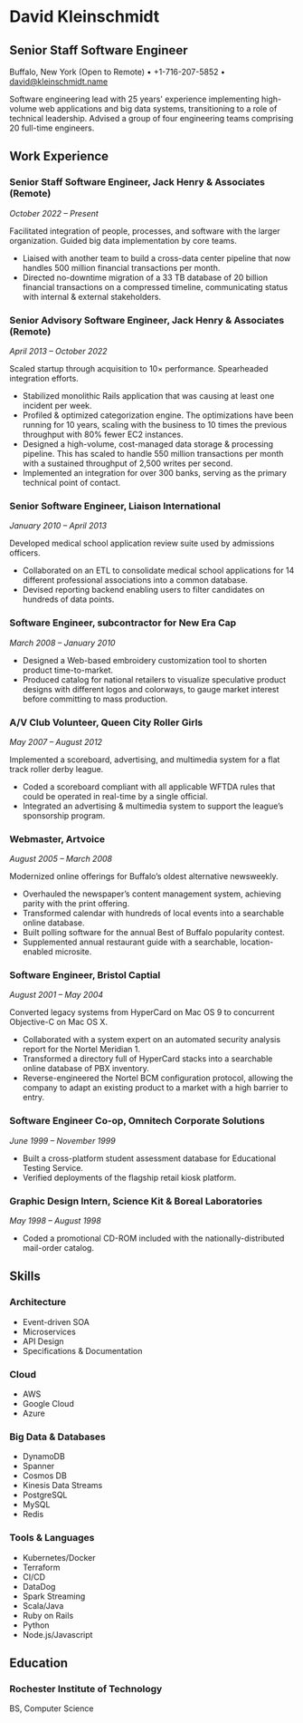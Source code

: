 # David Kleinschmidt
## Senior Staff Software Engineer
Buffalo, New York (Open to Remote) • +1-716-207-5852 • david@kleinschmidt.name

Software engineering lead with 25 years' experience implementing high-volume web applications and big data systems, transitioning to a role of technical leadership. Advised a group of four engineering teams comprising 20 full-time engineers.

## Work Experience

### Senior Staff Software Engineer, Jack Henry & Associates (Remote)
*October 2022 – Present*

Facilitated integration of people, processes, and software with the larger organization. Guided big data implementation by core teams.
* Liaised with another team to build a cross-data center pipeline that now handles 500 million financial transactions per month.
* Directed no-downtime migration of a 33 TB database of 20 billion financial transactions on a compressed timeline, communicating status with internal & external stakeholders.

### Senior Advisory Software Engineer, Jack Henry & Associates (Remote)
*April 2013 – October 2022*

Scaled startup through acquisition to 10× performance. Spearheaded integration efforts.
* Stabilized monolithic Rails application that was causing at least one incident per week.
* Profiled & optimized categorization engine. The optimizations have been running for 10 years, scaling with the business to 10 times the previous throughput with 80% fewer EC2 instances.
* Designed a high-volume, cost-managed data storage & processing pipeline. This has scaled to handle 550 million transactions per month with a sustained throughput of 2,500 writes per second.
* Implemented an integration for over 300 banks, serving as the primary technical point of contact.

### Senior Software Engineer, Liaison International
*January 2010 – April 2013*

Developed medical school application review suite used by admissions officers.
* Collaborated on an ETL to consolidate medical school applications for 14 different professional associations into a common database.
* Devised reporting backend enabling users to filter candidates on hundreds of data points.

### Software Engineer, subcontractor for New Era Cap
*March 2008 – January 2010*

* Designed a Web-based embroidery customization tool to shorten product time-to-market.
* Produced catalog for national retailers to visualize speculative product designs with different logos and colorways, to gauge market interest before committing to mass production.

### A/V Club Volunteer, Queen City Roller Girls
*May 2007 – August 2012*

Implemented a scoreboard, advertising, and multimedia system for a flat track roller derby league.

* Coded a scoreboard compliant with all applicable WFTDA rules that could be operated in real-time by a single official.
* Integrated an advertising & multimedia system to support the league’s sponsorship program.

### Webmaster, Artvoice
*August 2005 – March 2008*

Modernized online offerings for Buffalo’s oldest alternative newsweekly.

* Overhauled the newspaper’s content management system, achieving parity with the print offering.
* Transformed calendar with hundreds of local events into a searchable online database.
* Built polling software for the annual Best of Buffalo popularity contest.
* Supplemented annual restaurant guide with a searchable, location-enabled microsite.

### Software Engineer, Bristol Captial
*August 2001 – May 2004*

Converted legacy systems from HyperCard on Mac OS 9 to concurrent Objective-C on Mac OS X.

* Collaborated with a system expert on an automated security analysis report for the Nortel Meridian 1.
* Transformed a directory full of HyperCard stacks into a searchable online database of PBX inventory.
* Reverse-engineered the Nortel BCM configuration protocol, allowing the company to adapt an existing product to a market with a high barrier to entry.

### Software Engineer Co-op, Omnitech Corporate Solutions
*June 1999 – November 1999*

* Built a cross-platform student assessment database for Educational Testing Service.
* Verified deployments of the flagship retail kiosk platform.

### Graphic Design Intern, Science Kit & Boreal Laboratories
*May 1998 – August 1998*

* Coded a promotional CD-ROM included with the nationally-distributed mail-order catalog.


## Skills

### Architecture
* Event-driven SOA
* Microservices
* API Design
* Specifications & Documentation

### Cloud
* AWS
* Google Cloud
* Azure

### Big Data & Databases
* DynamoDB
* Spanner
* Cosmos DB
* Kinesis Data Streams
* PostgreSQL
* MySQL
* Redis

### Tools & Languages
* Kubernetes/Docker
* Terraform
* CI/CD
* DataDog
* Spark Streaming
* Scala/Java
* Ruby on Rails
* Python
* Node.js/Javascript

## Education

### Rochester Institute of Technology
BS, Computer Science
